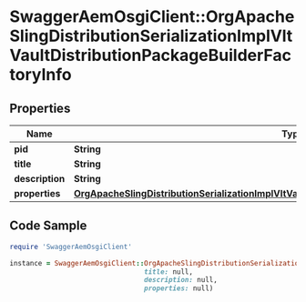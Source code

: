 # SwaggerAemOsgiClient::OrgApacheSlingDistributionSerializationImplVltVaultDistributionPackageBuilderFactoryInfo

## Properties

Name | Type | Description | Notes
------------ | ------------- | ------------- | -------------
**pid** | **String** |  | [optional] 
**title** | **String** |  | [optional] 
**description** | **String** |  | [optional] 
**properties** | [**OrgApacheSlingDistributionSerializationImplVltVaultDistributionPackageBuilderFactoryProperties**](OrgApacheSlingDistributionSerializationImplVltVaultDistributionPackageBuilderFactoryProperties.md) |  | [optional] 

## Code Sample

```ruby
require 'SwaggerAemOsgiClient'

instance = SwaggerAemOsgiClient::OrgApacheSlingDistributionSerializationImplVltVaultDistributionPackageBuilderFactoryInfo.new(pid: null,
                                 title: null,
                                 description: null,
                                 properties: null)
```


